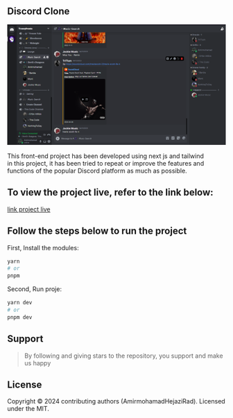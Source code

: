  
## Discord Clone
<img src="https://github.com/Amirmohamadhejazi/discord-clone/blob/main/public/images/discord-clone-preview.png" />

This front-end project has been developed using next js and tailwind
</br>
in this project, it has been tried to repeat or improve the features and functions of the popular Discord platform as much as possible.

## To view the project live, refer to the link below:
<a href="https://discord-clone-seven-gamma.vercel.app/channels/me">link project live</a>

## Follow the steps below to run the project
First, Install the modules:

```bash
yarn
# or
pnpm
```
Second, Run proje:

```bash
yarn dev
# or
pnpm dev
```
<h2>Support</h2>

> By following and giving stars to the repository, you support and make us happy

## License
Copyright © 2024 contributing authors (AmirmohamadHejaziRad). Licensed under the MIT.
